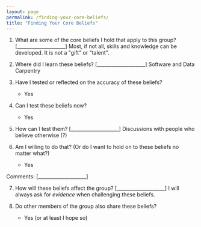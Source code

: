 ```yaml
---
layout: page
permalink: /finding-your-core-beliefs/
title: "Finding Your Core Beliefs"
---
```


1.  What are some of the core beliefs I hold that apply to this group?
    [____________________]
    Most, if not all, skills and knowledge can be developed. It is not a "gift" or "talent".

2.  Where did I learn these beliefs?
    [____________________]
    Software and Data Carpentry

3.  Have I tested or reflected on the accuracy of these beliefs?
    *   Yes
    

4.  Can I test these beliefs now?
    *   Yes
    

5.  How can I test them?
    [____________________]
    Discussions with people who believe otherwise (?)

6.  Am I willing to do that?  (Or do I want to hold on to these beliefs no matter what?)
    *   Yes
    

Comments: [____________________]

7.  How will these beliefs affect the group?
    [____________________]
    I will always ask for *evidence* when challenging these beliefs.

8.  Do other members of the group also share these beliefs?
    *   Yes (or at least I hope so)
    
